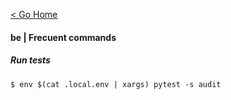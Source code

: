 [< Go Home](../README.md)

#### be | Frecuent commands

##### Run tests
```
$ env $(cat .local.env | xargs) pytest -s audit
```
